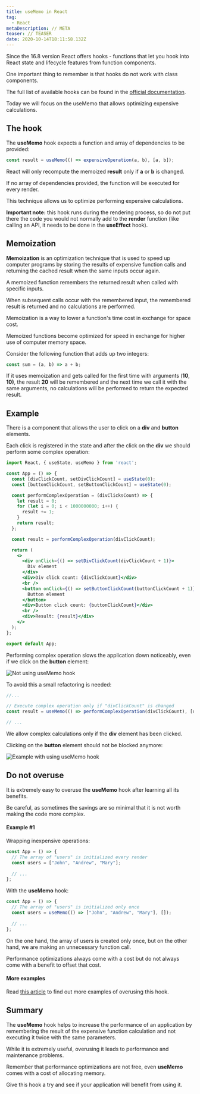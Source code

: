 ```yaml
---
title: useMemo in React
tag:
  - React
metaDescription: // META
teaser: // TEASER
date: 2020-10-14T18:11:58.132Z
---
```

Since the 16.8 version React offers hooks - functions that let you hook into React state and lifecycle features from function components.

One important thing to remember is that hooks do not work with class components.

The full list of available hooks can be found in the [official documentation](https://reactjs.org/docs/hooks-reference.html).

Today we will focus on the useMemo that allows optimizing expensive calculations.

## The hook

The **useMemo** hook expects a function and array of dependencies to be provided:

```javascript
const result = useMemo(() => expensiveOperation(a, b), [a, b]);
```

React will only recompute the memoized **result** only if **a** or **b** is changed.

If no array of dependencies provided, the function will be executed for every render.

This technique allows us to optimize performing expensive calculations.

**Important note:** this hook runs during the rendering process, so do not put there the code you would not normally add to the **render** function (like calling an API, it needs to be done in the **useEffect** hook).

## Memoization

**Memoization** is an optimization technique that is used to speed up computer programs by storing the results of expensive function calls and returning the cached result when the same inputs occur again.

A memoized function remembers the returned result when called with specific inputs. 

When subsequent calls occur with the remembered input, the remembered result is returned and no calculations are performed.

Memoization is a way to lower a function's time cost in exchange for space cost.

Memoized functions become optimized for speed in exchange for higher use of computer memory space.

Consider the following function that adds up two integers:

```javascript
const sum = (a, b) => a + b;
```

If it uses memoization and gets called for the first time with arguments (**10**, **10)**, the result **20** will be remembered and the next time we call it with the same arguments, no calculations will be performed to return the expected result.

## Example

There is a component that allows the user to click on a **div** and **button** elements.

Each click is registered in the state and after the click on the **div** we should perform some complex operation:

```jsx
import React, { useState, useMemo } from 'react';

const App = () => {
  const [divClickCount, setDivClickCount] = useState(0);
  const [buttonClickCount, setButtonClickCount] = useState(0);

  const performComplexOperation = (divClicksCount) => {
    let result = 0;
    for (let i = 0; i < 1000000000; i++) {
      result += 1;
    }
    return result;
  };

  const result = performComplexOperation(divClickCount);

  return (
    <>
      <div onClick={() => setDivClickCount(divClickCount + 1)}>
        Div element
      </div>
      <div>Div click count: {divClickCount}</div>
      <br />
      <button onClick={() => setButtonClickCount(buttonClickCount + 1)}>
        Button element
      </button>
      <div>Button click count: {buttonClickCount}</div>
      <br />
      <div>Result: {result}</div>
    </>
  );
};

export default App;

```

Performing complex operation slows the application down noticeably, even if we click on the **button** element:

![Not using useMemo hook](/img/slow.gif "Not using useMemo hook")

To avoid this a small refactoring is needed:

```javascript
//...

// Execute complex operation only if "divClickCount" is changed
const result = useMemo(() => performComplexOperation(divClickCount), [divClickCount]);

// ...
```

We allow complex calculations only if the **div** element has been clicked.

Clicking on the **button** element should not be blocked anymore:

![Example with using useMemo hook](/img/fast.gif "Example with using useMemo hook")

## Do not overuse

It is extremely easy to overuse the **useMemo** hook after learning all its benefits.

Be careful, as sometimes the savings are so minimal that it is not worth making the code more complex.

#### Example #1

Wrapping inexpensive operations:

```jsx
const App = () => {
  // The array of "users" is initialized every render
  const users = ["John", "Andrew", "Mary"];
  
  // ...
};
```

With the **useMemo** hook:

```jsx
const App = () => {
  // The array of "users" is initialized only once
  const users = useMemo(() => ["John", "Andrew", "Mary"], []);
  
  // ...
};
```

On the one hand, the array of users is created only once, but on the other hand, we are making an unnecessary function call.

Performance optimizations always come with a cost but do not always come with a benefit to offset that cost.

#### More examples

Read [this article](https://blog.logrocket.com/rethinking-hooks-memoization/) to find out more examples of overusing this hook.

## Summary

The **useMemo** hook helps to increase the performance of an application by remembering the result of the expensive function calculation and not executing it twice with the same parameters.

While it is extremely useful, overusing it leads to performance and maintenance problems.

Remember that performance optimizations are not free, even **useMemo** comes with a cost of allocating memory.

Give this hook a try and see if your application will benefit from using it.